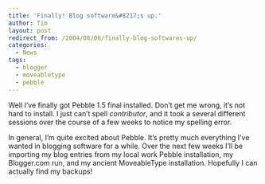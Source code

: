```yaml
---
title: 'Finally! Blog software&#8217;s up.'
author: Tim
layout: post
redirect_from: /2004/08/06/finally-blog-softwares-up/
categories:
  - News
tags:
  - blogger
  - moveabletype
  - pebble
---
```

Well I&#8217;ve finally got Pebble 1.5 final installed. Don&#8217;t get me wrong, it&#8217;s not hard to install. I just can&#8217;t spell *contributor*, and it took a several different sessions over the course of a few weeks to notice my spelling error.

In general, I&#8217;m quite excited about Pebble. It&#8217;s pretty much everything I&#8217;ve wanted in blogging software for a while. Over the next few weeks I&#8217;ll be importing my blog entries from my local work Pebble installation, my Blogger.com run, and my ancient MoveableType installation. Hopefully I can actually find my backups!
